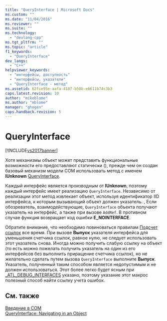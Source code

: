 ```yaml
---
title: "QueryInterface | Microsoft Docs"
ms.custom: ""
ms.date: "11/04/2016"
ms.reviewer: ""
ms.suite: ""
ms.technology: 
  - "devlang-cpp"
ms.tgt_pltfrm: ""
ms.topic: "article"
f1_keywords: 
  - "QueryInterface"
dev_langs: 
  - "C++"
helpviewer_keywords: 
  - "интерфейсы, доступность"
  - "интерфейсы, указатели"
  - "QueryInterface - метод"
ms.assetid: 62fce95e-aafa-4187-b50b-e6611b74c3b3
caps.latest.revision: 10
author: "mikeblome"
ms.author: "mblome"
manager: "ghogen"
caps.handback.revision: 5
---
```

# QueryInterface
[!INCLUDE[vs2017banner](../assembler/inline/includes/vs2017banner.md)]

Хотя механизмы объект может представить функциональные возможности его предоставляют статически \(\), прежде чем он создан базовый механизм модели COM использовать метод с именем **IUnknown** [QueryInterface](http://msdn.microsoft.com/library/windows/desktop/ms682521).  
  
 Каждый интерфейс является производным от **IUnknown**, поэтому каждый интерфейс имеет реализацию `QueryInterface`.  Независимо от реализации этот метод извлекает объект, используя идентификатор IID интерфейса, к которым вызывающий объект должен указатель.  , Если обозреватель, взаимодействующие, `QueryInterface` объекта получают указатель на интерфейс, а также при вызове `AddRef`.  В противном случае функция возвращает код ошибки **E\_NOINTERFACE**.  
  
 Обратите внимание, что необходимо повиноваться правилам [Подсчет ссылок](../atl/reference-counting.md) все время.  При вызове **Выпуск** указателя интерфейса для уменьшения счетчика ссылок, равное нулю, не следует использовать этот указатель снова.  Иногда можно получить слабую ссылку на объект \(то есть можно пожелать получить указатель на один из его интерфейсов без выполнить приращение счетчика ссылок\), но не желательно сделать путем вызова `QueryInterface` выполните **Выпуск**.  Указатель, полученный таким способом является недопустимым и не должен использоваться.  Этот более легко будет ясным при [\_ATL\_DEBUG\_INTERFACES](../Topic/_ATL_DEBUG_INTERFACES.md) указано, поэтому указание этот макрос полезный способ найти ссылку учета ошибок.  
  
## См. также  
 [Введение в COM](../atl/introduction-to-com.md)   
 [QueryInterface: Navigating in an Object](http://msdn.microsoft.com/library/windows/desktop/ms687230)